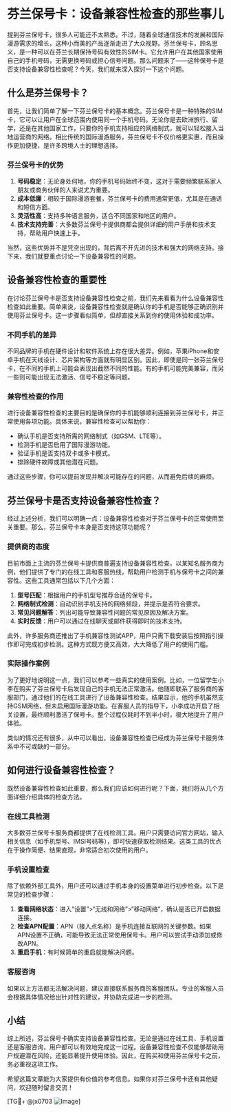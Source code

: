 # 芬兰保号卡：设备兼容性检查的那些事儿

提到芬兰保号卡，很多人可能还不太熟悉。不过，随着全球通信技术的发展和国际漫游需求的增长，这种小而美的产品逐渐走进了大众视野。芬兰保号卡，顾名思义，是一种可以在芬兰长期保持号码有效性的SIM卡。它允许用户在其他国家使用自己的手机号码，无需更换号码或担心信号问题。那么问题来了——这种保号卡是否支持设备兼容性检查呢？今天，我们就来深入探讨一下这个问题。

## 什么是芬兰保号卡？

首先，让我们简单了解一下芬兰保号卡的基本概念。芬兰保号卡是一种特殊的SIM卡，它可以让用户在全球范围内使用同一个手机号码。无论你是去欧洲旅行、留学，还是在其他国家工作，只要你的手机支持相应的网络制式，就可以轻松接入当地运营商的网络。相比传统的国际漫游服务，芬兰保号卡不仅价格更实惠，而且操作更加便捷，是许多跨境人士的理想选择。

### 芬兰保号卡的优势

1. **号码稳定**：无论身处何地，你的手机号码始终不变，这对于需要频繁联系家人朋友或商务伙伴的人来说尤为重要。
2. **成本低廉**：相较于国际漫游套餐，芬兰保号卡的费用通常更低，尤其是在通话和短信方面。
3. **灵活性高**：支持多种语言服务，适合不同国家和地区的用户。
4. **技术支持完善**：大多数芬兰保号卡提供商都会提供详细的用户手册和技术支持，帮助用户快速上手。

当然，这些优势并不是凭空出现的，背后离不开先进的技术和强大的网络支持。接下来，我们就要重点讨论一下设备兼容性的问题。

## 设备兼容性检查的重要性

在讨论芬兰保号卡是否支持设备兼容性检查之前，我们先来看看为什么设备兼容性检查如此重要。简单来说，设备兼容性检查就是确认你的手机是否能够正确识别并使用芬兰保号卡。这一步骤看似简单，但却直接关系到你的使用体验和成功率。

### 不同手机的差异

不同品牌的手机在硬件设计和软件系统上存在很大差异。例如，苹果iPhone和安卓手机在天线设计、芯片架构等方面就有明显区别。因此，即使是同一张芬兰保号卡，在不同的手机上可能会表现出截然不同的性能。有的手机可能完美兼容，而另一些则可能出现无法激活、信号不稳定等问题。

### 兼容性检查的作用

进行设备兼容性检查的主要目的是确保你的手机能够顺利连接到芬兰保号卡，并正常使用各项功能。具体来说，兼容性检查可以帮助你：

- 确认手机是否支持所需的网络制式（如GSM、LTE等）。
- 检测手机是否启用了国际漫游功能。
- 验证手机是否支持双卡或多卡模式。
- 排除硬件故障或其他潜在问题。

通过这些步骤，你可以提前发现并解决可能存在的问题，从而避免后续的麻烦。

## 芬兰保号卡是否支持设备兼容性检查？

经过上述分析，我们可以明确一点：设备兼容性检查对于芬兰保号卡的正常使用至关重要。那么，芬兰保号卡本身是否支持这项功能呢？

### 提供商的态度

目前市面上主流的芬兰保号卡提供商普遍支持设备兼容性检查。以某知名服务商为例，他们提供了专门的在线工具和客服热线，帮助用户检测手机与保号卡之间的兼容性。这些工具通常包括以下几个方面：

1. **型号匹配**：根据用户的手机型号推荐合适的保号卡。
2. **网络制式检测**：自动识别手机支持的网络频段，并提示是否符合要求。
3. **常见问题解答**：列出可能导致兼容性问题的常见原因及解决方案。
4. **实时反馈**：用户可以通过在线聊天或邮件获得即时的技术支持。

此外，许多服务商还推出了手机兼容性测试APP，用户只需下载安装后按照指引操作即可完成初步检测。这种方式既方便又高效，大大降低了用户的使用门槛。

### 实际操作案例

为了更好地说明这一点，我们可以参考一些真实的使用案例。比如，一位留学生小李在购买了芬兰保号卡后发现自己的手机无法正常激活。他随即联系了服务商的客服部门，通过他们的在线工具进行了设备兼容性检查。结果显示，他的手机虽然支持GSM网络，但未启用国际漫游功能。在客服人员的指导下，小李成功开启了相关设置，最终顺利激活了保号卡。整个过程仅耗时不到半小时，极大地提升了用户体验。

类似的情况还有很多，从中可以看出，设备兼容性检查已经成为芬兰保号卡服务体系中不可或缺的一部分。

## 如何进行设备兼容性检查？

既然设备兼容性检查如此重要，那么我们应该如何进行呢？下面，我们将从几个方面详细介绍具体的检查方法。

### 在线工具检测

大多数芬兰保号卡服务商都提供了在线检测工具。用户只需要访问官方网站，输入相关信息（如手机型号、IMSI号码等），即可快速获取检测结果。这类工具的优点在于操作简便、结果直观，非常适合初次使用的用户。

### 手机设置检查

除了依赖外部工具外，用户还可以通过手机本身的设置菜单进行初步检查。以下是常见的检查步骤：

1. **查看网络状态**：进入“设置”>“无线和网络”>“移动网络”，确认是否已开启数据连接。
2. **检查APN配置**：APN（接入点名称）是手机连接互联网的关键参数。如果APN设置不正确，可能导致无法正常使用保号卡。用户可以尝试手动添加或修改APN。
3. **重启手机**：有时候简单的重启就能解决问题。

### 客服咨询

如果以上方法都无法解决问题，建议直接联系服务商的客服团队。专业的客服人员会根据具体情况给出针对性的建议，并协助完成进一步的检测。

## 小结

综上所述，芬兰保号卡确实支持设备兼容性检查。无论是通过在线工具、手机设置还是客服咨询，用户都可以有效地完成这一过程。设备兼容性检查不仅能够帮助用户规避潜在风险，还能显著提升使用体验。因此，在购买和使用芬兰保号卡之前，务必重视这项工作。

希望这篇文章能为大家提供有价值的参考信息。如果你对芬兰保号卡还有其他疑问，欢迎随时留言交流！

[TG💪+ @jx0703 ![Image](https://github.com/user-attachments/assets/dbca1d08-cadb-493c-b0ec-ad6f7a83f270)]